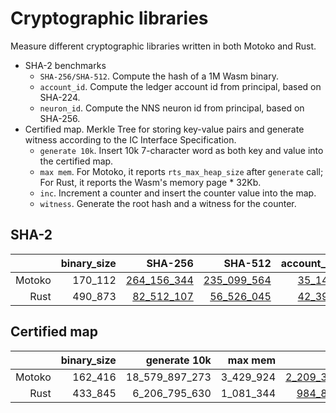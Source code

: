 # Cryptographic libraries

Measure different cryptographic libraries written in both Motoko and Rust.

* SHA-2 benchmarks
  + `SHA-256/SHA-512`. Compute the hash of a 1M Wasm binary.
  + `account_id`. Compute the ledger account id from principal, based on SHA-224.
  + `neuron_id`. Compute the NNS neuron id from principal, based on SHA-256.
* Certified map. Merkle Tree for storing key-value pairs and generate witness according to the IC Interface Specification.
  + `generate 10k`. Insert 10k 7-character word as both key and value into the certified map.
  + `max mem`. For Motoko, it reports `rts_max_heap_size` after `generate` call; For Rust, it reports the Wasm's memory page * 32Kb.
  + `inc`. Increment a counter and insert the counter value into the map.
  + `witness`. Generate the root hash and a witness for the counter.

## SHA-2

| |binary_size|SHA-256|SHA-512|account_id|neuron_id|
|--:|--:|--:|--:|--:|--:|
|Motoko|170_112|[264_156_344](Motoko_sha256.svg)|[235_099_564](Motoko_sha512.svg)|[35_144](Motoko_to_account.svg)|[23_250](Motoko_to_neuron.svg)|
|Rust|490_873|[82_512_107](Rust_sha256.svg)|[56_526_045](Rust_sha512.svg)|[42_397](Rust_to_account.svg)|[41_597](Rust_to_neuron.svg)|

## Certified map

| |binary_size|generate 10k|max mem|inc|witness|
|--:|--:|--:|--:|--:|--:|
|Motoko|162_416|18_579_897_273|3_429_924|[2_209_304](Motoko_inc.svg)|[327_765](Motoko_witness.svg)|
|Rust|433_845|6_206_795_630|1_081_344|[984_814](Rust_inc.svg)|[288_834](Rust_witness.svg)|
